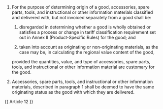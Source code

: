 1. For the purpose of determining origin of a good, accessories, spare parts, tools, and instructional or other information materials classified and delivered with, but not invoiced separately from a good shall be:

   1. disregarded in determining whether a good is wholly obtained or satisfies a process or change in tariff classification requirement set out in Annex II (Product-Specific Rules) for the good; and

   2. taken into account as originating or non-originating materials, as the case may be, in calculating the regional value content of the good, 

   provided the quantities, value, and type of accessories, spare parts, tools, and instructional or other information material are customary for the good.

2. Accessories, spare parts, tools, and instructional or other information materials, described in paragraph 1 shall be deemed to have the same originating status as the good with which they are delivered.

{{ Article 12 }}
